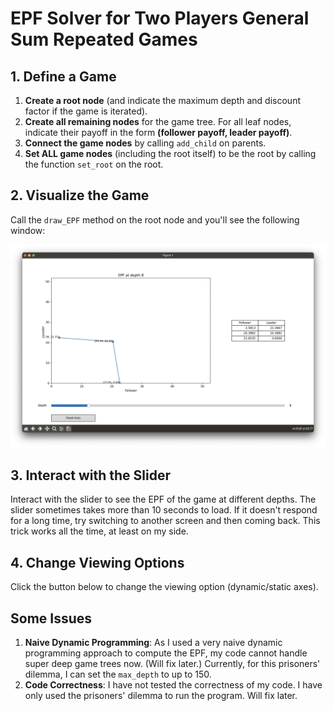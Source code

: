 # EPF Solver for Two Players General Sum Repeated Games

## 1. Define a Game
1. **Create a root node** (and indicate the maximum depth and discount factor if the game is iterated).
2. **Create all remaining nodes** for the game tree. For all leaf nodes, indicate their payoff in the form **(follower payoff, leader payoff)**.
3. **Connect the game nodes** by calling `add_child` on parents.
4. **Set ALL game nodes** (including the root itself) to be the root by calling the function `set_root` on the root.

## 2. Visualize the Game
Call the `draw_EPF` method on the root node and you'll see the following window:

![EPF Visualization](sample_window.png)

## 3. Interact with the Slider
Interact with the slider to see the EPF of the game at different depths. The slider sometimes takes more than 10 seconds to load. If it doesn't respond for a long time, try switching to another screen and then coming back. This trick works all the time, at least on my side.

## 4. Change Viewing Options
Click the button below to change the viewing option (dynamic/static axes).

## Some Issues
1. **Naive Dynamic Programming**: As I used a very naive dynamic programming approach to compute the EPF, my code cannot handle super deep game trees now. (Will fix later.) Currently, for this prisoners' dilemma, I can set the `max_depth` to up to 150.
2. **Code Correctness**: I have not tested the correctness of my code. I have only used the prisoners' dilemma to run the program. Will fix later.
